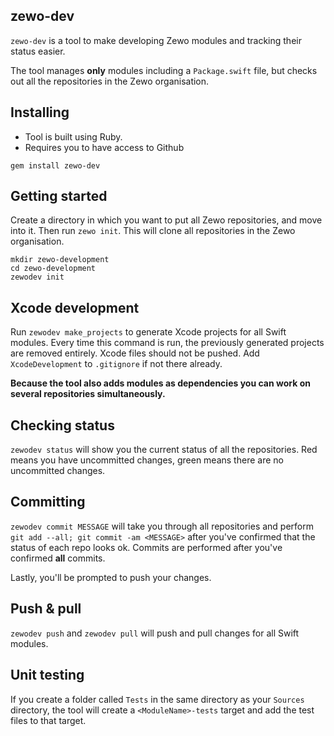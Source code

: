 zewo-dev
--------

`zewo-dev` is a tool to make developing Zewo modules and tracking their status easier.

The tool manages **only** modules including a `Package.swift` file, but checks out all the repositories in the Zewo organisation.

## Installing
* Tool is built using Ruby.
* Requires you to have access to Github

`gem install zewo-dev`

## Getting started
Create a directory in which you want to put all Zewo repositories, and move into it. Then run `zewo init`. This will clone all repositories in the Zewo organisation.

```
mkdir zewo-development
cd zewo-development
zewodev init
```

## Xcode development
Run `zewodev make_projects` to generate Xcode projects for all Swift modules. Every time this command is run, the previously generated projects are removed entirely. Xcode files should not be pushed. Add `XcodeDevelopment` to `.gitignore` if not there already.

**Because the tool also adds modules as dependencies you can work on several repositories simultaneously.**

## Checking status
`zewodev status` will show you the current status of all the repositories. Red means you have uncommitted changes, green means there are no uncommitted changes.


## Committing	
`zewodev commit MESSAGE` will take you through all repositories and perform `git add --all; git commit -am <MESSAGE>` after you've confirmed that the status of each repo looks ok. Commits are performed after you've confirmed **all** commits.

Lastly, you'll be prompted to push your changes.

## Push & pull
`zewodev push` and `zewodev pull` will push and pull changes for all Swift modules.

## Unit testing
If you create a folder called `Tests` in the same directory as your `Sources` directory, the tool will create a `<ModuleName>-tests` target and add the test files to that target.